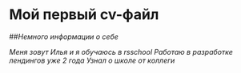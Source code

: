 # **Мой первый cv-файл**

##_Немного информации о себе_

_Меня зовут Илья и я обучаюсь в rsschool_
_Работаю в разработке лендингов уже 2 года_
_Узнал о школе от коллеги_
